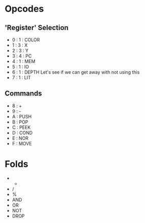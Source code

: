# Opcodes

## 'Register' Selection
- 0 : 1 : COLOR
- 1 : 3 : X
- 2 : 3 : Y
- 3 : 4 : PC
- 4 : 1 : MEM
- 5 : 1 : IO
- 6 : 1 : DEPTH Let's see if we can get away with not using this
- 7 : 1 : LIT

## Commands
- 8 : +
- 9 : -
- A : PUSH
- B : POP
- C : PEEK
- D : COND
- E : NOR
- F : MOVE


# Folds

- *
- /
- %
- AND
- OR
- NOT
- DROP